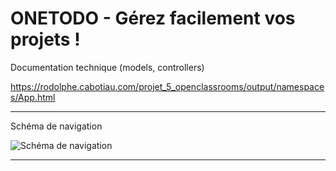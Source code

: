 ﻿# ONETODO - Gérez facilement vos projets !

Documentation technique (models, controllers)

https://rodolphe.cabotiau.com/projet_5_openclassrooms/output/namespaces/App.html

<hr>

Schéma de navigation

![Schéma de navigation](https://raw.githubusercontent.com/Rorothejedi/projet_5_openclassrooms/master/public/img/Sch%C3%A9ma%20de%20navigation%20-%20Onetodo.png)
<hr>
